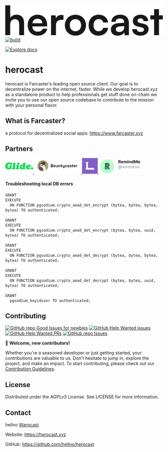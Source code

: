 ![herocast_logo_wide](https://github.com/hero-org/.github/blob/main/assets/herocast-logo.png?raw=true)
<br />
[![build](https://github.com/hellno/herocast/actions/workflows/build.yaml/badge.svg)](https://github.com/hellno/herocast/actions/workflows/build.yaml)

[![Explore docs](https://deepwiki.com/badge.svg)](https://deepwiki.com/hero-org/herocast)

# herocast

herocast is Farcaster’s leading open source client. Our goal is to decentralize power on the internet, faster. While we develop herocast.xyz as a standalone product to help professionals get stuff done on-chain we invite you to use our open source codebase to contribute to the mission with your personal flavor.

## What is Farcaster?

a protocol for decentralized social apps: https://www.farcaster.xyz

## Partners

<p>
  <a href="https://paywithglide.xyz">
    <img alt="glide logo" src="https://github.com/hero-org/.github/blob/main/assets/glide.png?raw=true" width="auto" height="50" />
  </a>
  <a href="https://www.bountycaster.xyz/">
    <img alt="Bountycaster logo" src="https://github.com/hero-org/.github/blob/main/assets/Bountycaster.png?raw=true" width="auto" height="50"/ >
  </a>
  <a href="https://launchcaster.xyz/">
    <img alt="Launchcaster logo" src="https://github.com/hero-org/.github/blob/main/assets/Launchcaster.png?raw=true" width="auto" height="50" />
  </a>
   <a href="https://warpcast.com/remindme">
    <img alt="Launchcaster logo" src="https://github.com/hero-org/.github/blob/main/assets/remindmebot.png?raw=true" width="auto" height="50" />
  </a>
 </p>

#### Troubleshooting local DB errors

```psql
GRANT
EXECUTE
  ON FUNCTION pgsodium.crypto_aead_det_encrypt (bytea, bytea, bytea, bytea) TO authenticated;

GRANT
EXECUTE
  ON FUNCTION pgsodium.crypto_aead_det_encrypt (bytea, bytea, uuid, bytea) TO authenticated;

GRANT
EXECUTE
  ON FUNCTION pgsodium.crypto_aead_det_decrypt (bytea, bytea, bytea, bytea) TO authenticated;

GRANT
EXECUTE
  ON FUNCTION pgsodium.crypto_aead_det_decrypt (bytea, bytea, uuid, bytea) TO authenticated;

GRANT
  pgsodium_keyiduser TO authenticated;
```

## Contributing

[![GitHub repo Good Issues for newbies](https://img.shields.io/github/issues/hero-org/herocast/good%20first%20issue?style=flat&logo=github&logoColor=green&label=Good%20First%20issues)](https://github.com/hero-org/herocast/issues?q=is%3Aopen+is%3Aissue+label%3A%22good+first+issue%22) [![GitHub Help Wanted issues](https://img.shields.io/github/issues/hero-org/herocast/help%20wanted?style=flat&logo=github&logoColor=b545d1&label=%22Help%20Wanted%22%20issues)](https://github.com/hero-org/herocast/issues?q=is%3Aopen+is%3Aissue+label%3A%22help+wanted%22) [![GitHub Help Wanted PRs](https://img.shields.io/github/issues-pr/hero-org/herocast/help%20wanted?style=flat&logo=github&logoColor=b545d1&label=%22Help%20Wanted%22%20PRs)](https://github.com/hero-org/herocast/pulls?q=is%3Aopen+is%3Aissue+label%3A%22help+wanted%22) [![GitHub repo Issues](https://img.shields.io/github/issues/hero-org/herocast?style=flat&logo=github&logoColor=red&label=Issues)](https://github.com/hero-org/herocast/issues?q=is%3Aopen)

👋 **Welcome, new contributors!**

Whether you're a seasoned developer or just getting started, your contributions are valuable to us. Don't hesitate to jump in, explore the project, and make an impact. To start contributing, please check out our [Contribution Guidelines](CONTRIBUTING.md).

## License

Distributed under the AGPLv3 License. See LICENSE for more information.

## Contact

hellno [Warpcast](https://warpcast.com/hellno.eth)

Website: https://herocast.xyz

GitHub: https://github.com/hellno/herocast
